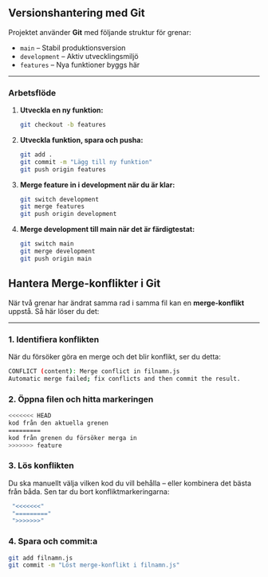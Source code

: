 ## Versionshantering med Git

Projektet använder **Git** med följande struktur för grenar:

- `main` – Stabil produktionsversion
- `development` – Aktiv utvecklingsmiljö
- `features` – Nya funktioner byggs här

---

### Arbetsflöde

1. **Utveckla en ny funktion:**
   ```bash
   git checkout -b features
   ```
2. **Utveckla funktion, spara och pusha:**
   ```bash
   git add .
   git commit -m "Lägg till ny funktion"
   git push origin features
   ```
3. **Merge feature in i development när du är klar:**
   ```bash
   git switch development
   git merge features
   git push origin development
   ```
4. **Merge development till main när det är färdigtestat:**
   ```bash
   git switch main
   git merge development
   git push origin main
   ```

## Hantera Merge-konflikter i Git

När två grenar har ändrat samma rad i samma fil kan en **merge-konflikt** uppstå. Så här löser du det:

---

### 1. Identifiera konflikten

När du försöker göra en merge och det blir konflikt, ser du detta:

```bash
CONFLICT (content): Merge conflict in filnamn.js
Automatic merge failed; fix conflicts and then commit the result.
```

### 2. Öppna filen och hitta markeringen

```bash
<<<<<<< HEAD
kod från den aktuella grenen
=========
kod från grenen du försöker merga in
>>>>>>> feature
```

### 3. Lös konflikten

Du ska manuellt välja vilken kod du vill behålla – eller kombinera det bästa från båda. Sen tar du bort konfliktmarkeringarna:

```bash
 "<<<<<<<"
 "========="
 ">>>>>>>"
```

### 4. Spara och commit:a

```bash
git add filnamn.js
git commit -m "Löst merge-konflikt i filnamn.js"

```